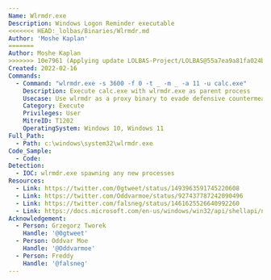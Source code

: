 ```yaml
---
Name: Wlrmdr.exe
Description: Windows Logon Reminder executable
<<<<<<< HEAD:_lolbas/Binaries/Wlrmdr.md
Author: 'Moshe Kaplan'
=======
Author: Moshe Kaplan
>>>>>>> 10e7961 (Applying update LOLBAS-Project/LOLBAS@55a7ea9a81fa024b1dd8ca2eeff6da66f9e8a9d4):_lolbas/Binaries/wlrmdr.md
Created: 2022-02-16
Commands:
  - Command: "wlrmdr.exe -s 3600 -f 0 -t _ -m _ -a 11 -u calc.exe"
    Description: Execute calc.exe with wlrmdr.exe as parent process
    Usecase: Use wlrmdr as a proxy binary to evade defensive countermeasures
    Category: Execute
    Privileges: User
    MitreID: T1202
    OperatingSystem: Windows 10, Windows 11
Full_Path:
  - Path: c:\windows\system32\wlrmdr.exe
Code_Sample:
  - Code:
Detection:
  - IOC: wlrmdr.exe spawning any new processes
Resources:
  - Link: https://twitter.com/0gtweet/status/1493963591745220608
  - Link: https://twitter.com/Oddvarmoe/status/927437787242090496
  - Link: https://twitter.com/falsneg/status/1461625526640992260
  - Link: https://docs.microsoft.com/en-us/windows/win32/api/shellapi/ns-shellapi-notifyicondataw
Acknowledgement:
  - Person: Grzegorz Tworek
    Handle: '@0gtweet'
  - Person: Oddvar Moe
    Handle: '@Oddvarmoe'
  - Person: Freddy
    Handle: '@falsneg'
---
```

